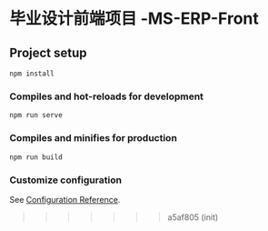 # 毕业设计前端项目 -MS-ERP-Front

## Project setup

```
npm install
```

### Compiles and hot-reloads for development

```
npm run serve
```

### Compiles and minifies for production

```
npm run build
```

### Customize configuration

See [Configuration Reference](https://cli.vuejs.org/config/).
> > > > > > > a5af805 (init)
